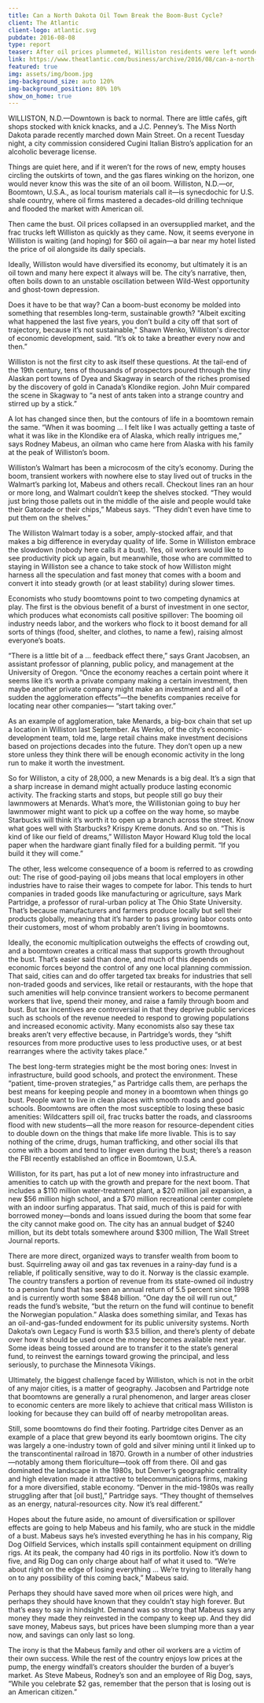 ```yaml
---
title: Can a North Dakota Oil Town Break the Boom-Bust Cycle?
client: The Atlantic
client-logo: atlantic.svg
pubdate: 2016-08-08 
type: report
teaser: After oil prices plummeted, Williston residents were left wondering if their city could turn short-term gains into long-term growth.
link: https://www.theatlantic.com/business/archive/2016/08/can-a-north-dakota-oil-town-break-the-boom-bust-cycle/494747/
featured: true
img: assets/img/boom.jpg
img-background_size: auto 120%
img-background_position: 80% 10%
show_on_home: true
---
```


WILLISTON, N.D.—Downtown is back to normal. There are little cafés, gift shops stocked with knick knacks, and a J.C. Penney’s. The Miss North Dakota parade recently marched down Main Street. On a recent Tuesday night, a city commission considered Cugini Italian Bistro’s application for an alcoholic beverage license.

Things are quiet here, and if it weren’t for the rows of new, empty houses circling the outskirts of town, and the gas flares winking on the horizon, one would never know this was the site of an oil boom. Williston, N.D.—or, Boomtown, U.S.A., as local tourism materials call it—is synecdochic for U.S. shale country, where oil firms mastered a decades-old drilling technique and flooded the market with American oil.

Then came the bust. Oil prices collapsed in an oversupplied market, and the frac trucks left Williston as quickly as they came. Now, it seems everyone in Williston is waiting (and hoping) for $60 oil again—a bar near my hotel listed the price of oil alongside its daily specials.

Ideally, Williston would have diversified its economy, but ultimately it is an oil town and many here expect it always will be. The city’s narrative, then, often boils down to an unstable oscillation between Wild-West opportunity and ghost-town depression.

Does it have to be that way? Can a boom-bust economy be molded into something that resembles long-term, sustainable growth? "Albeit exciting what happened the last five years, you don’t build a city off that sort of trajectory, because it’s not sustainable," Shawn Wenko, Williston's director of economic development, said. “It’s ok to take a breather every now and then.”

Williston is not the first city to ask itself these questions. At the tail-end of the 19th century, tens of thousands of prospectors poured through the tiny Alaskan port towns of Dyea and Skagway in search of the riches promised by the discovery of gold in Canada’s Klondike region. John Muir compared the scene in Skagway to “a nest of ants taken into a strange country and stirred up by a stick.”

A lot has changed since then, but the contours of life in a boomtown remain the same. “When it was booming … I felt like I was actually getting a taste of what it was like in the Klondike era of Alaska, which really intrigues me,” says Rodney Mabeus, an oilman who came here from Alaska with his family at the peak of Williston’s boom.

Williston’s Walmart has been a microcosm of the city’s economy. During the boom, transient workers with nowhere else to stay lived out of trucks in the Walmart’s parking lot, Mabeus and others recall. Checkout lines ran an hour or more long, and Walmart couldn’t keep the shelves stocked. “They would just bring those pallets out in the middle of the aisle and people would take their Gatorade or their chips,” Mabeus says. “They didn’t even have time to put them on the shelves.”  

The Williston Walmart today is a sober, amply-stocked affair, and that makes a big difference in everyday quality of life. Some in Williston embrace the slowdown (nobody here calls it a bust). Yes, oil workers would like to see productivity pick up again, but meanwhile, those who are committed to staying in Williston see a chance to take stock of how Williston might harness all the speculation and fast money that comes with a boom and convert it into steady growth (or at least stability) during slower times.

Economists who study boomtowns point to two competing dynamics at play. The first is the obvious benefit of a burst of investment in one sector, which produces what economists call positive spillover: The booming oil industry needs labor, and the workers who flock to it boost demand for all sorts of things (food, shelter, and clothes, to name a few), raising almost everyone’s boats.

“There is a little bit of a … feedback effect there,” says Grant Jacobsen, an assistant professor of planning, public policy, and management at the University of Oregon. “Once the economy reaches a certain point where it seems like it’s worth a private company making a certain investment, then maybe another private company might make an investment and all of a sudden the agglomeration effects”—the benefits companies receive for locating near other companies— “start taking over.”  

As an example of agglomeration, take Menards, a big-box chain that set up a location in Williston last September. As Wenko, of the city’s economic-development team, told me, large retail chains make investment decisions based on projections decades into the future. They don’t open up a new store unless they think there will be enough economic activity in the long run to make it worth the investment.

So for Williston, a city of 28,000, a new Menards is a big deal. It’s a sign that a sharp increase in demand might actually produce lasting economic activity. The fracking starts and stops, but people still go buy their lawnmowers at Menards. What’s more, the Willistonian going to buy her lawnmower might want to pick up a coffee on the way home, so maybe Starbucks will think it’s worth it to open up a branch across the street. Know what goes well with Starbucks? Krispy Kreme donuts. And so on. “This is kind of like our field of dreams,” Williston Mayor Howard Klug told the local paper when the hardware giant finally filed for a building permit. “If you build it they will come.”

The other, less welcome consequence of a boom is referred to as crowding out: The rise of good-paying oil jobs means that local employers in other industries have to raise their wages to compete for labor. This tends to hurt companies in traded goods like manufacturing or agriculture, says Mark Partridge, a professor of rural-urban policy at The Ohio State University. That’s because manufacturers and farmers produce locally but sell their products globally, meaning that it’s harder to pass growing labor costs onto their customers, most of whom probably aren’t living in boomtowns.

Ideally, the economic multiplication outweighs the effects of crowding out, and a boomtown creates a critical mass that supports growth throughout the bust. That’s easier said than done, and much of this depends on economic forces beyond the control of any one local planning commission. That said, cities can and do offer targeted tax breaks for industries that sell non-traded goods and services, like retail or restaurants, with the hope that such amenities will help convince transient workers to become permanent workers that live, spend their money, and raise a family through boom and bust. But tax incentives are controversial in that they deprive public services such as schools of the revenue needed to respond to growing populations and increased economic activity. Many economists also say these tax breaks aren’t very effective because, in Partridge’s words, they “shift resources from more productive uses to less productive uses, or at best rearranges where the activity takes place.”

The best long-term strategies might be the most boring ones: Invest in infrastructure, build good schools, and protect the environment. These “patient, time-proven strategies,” as Partridge calls them, are perhaps the best means for keeping people and money in a boomtown when things go bust. People want to live in clean places with smooth roads and good schools. Boomtowns are often the most susceptible to losing these basic amenities: Wildcatters spill oil, frac trucks batter the roads, and classrooms flood with new students—all the more reason for resource-dependent cities to double down on the things that make life more livable. This is to say nothing of the crime, drugs, human trafficking, and other social ills that come with a boom and tend to linger even during the bust; there’s a reason the FBI recently established an office in Boomtown, U.S.A.

Williston, for its part, has put a lot of new money into infrastructure and amenities to catch up with the growth and prepare for the next boom. That includes a $110 million water-treatment plant, a $20 million jail expansion, a new $56 million high school, and a $70 million recreational center complete with an indoor surfing apparatus. That said, much of this is paid for with borrowed money—bonds and loans issued during the boom that some fear the city cannot make good on. The city has an annual budget of $240 million, but its debt totals somewhere around $300 million, The Wall Street Journal reports.

There are more direct, organized ways to transfer wealth from boom to bust. Squirreling away oil and gas tax revenues in a rainy-day fund is a reliable, if politically sensitive, way to do it. Norway is the classic example. The country transfers a portion of revenue from its state-owned oil industry to a pension fund that has seen an annual return of 5.5 percent since 1998 and is currently worth some $848 billion. “One day the oil will run out,” reads the fund’s website, “but the return on the fund will continue to benefit the Norwegian population.” Alaska does something similar, and Texas has an oil-and-gas-funded endowment for its public university systems. North Dakota’s own Legacy Fund is worth $3.5 billion, and there’s plenty of debate over how it should be used once the money becomes available next year. Some ideas being tossed around are to transfer it to the state’s general fund, to reinvest the earnings toward growing the principal, and less seriously, to purchase the Minnesota Vikings.

Ultimately, the biggest challenge faced by Williston, which is not in the orbit of any major cities, is a matter of geography. Jacobsen and Partridge note that boomtowns are generally a rural phenomenon, and larger areas closer to economic centers are more likely to achieve that critical mass Williston is looking for because they can build off of nearby metropolitan areas.

Still, some boomtowns do find their footing. Partridge cites Denver as an example of a place that grew beyond its early boomtown origins. The city was largely a one-industry town of gold and silver mining until it linked up to the transcontinental railroad in 1870. Growth in a number of other industries—notably among them floriculture—took off from there. Oil and gas dominated the landscape in the 1980s, but Denver’s geographic centrality and high elevation made it attractive to telecommunications firms, making for a more diversified, stable economy. “Denver in the mid-1980s was really struggling after that [oil bust],” Partridge says. “They thought of themselves as an energy, natural-resources city. Now it’s real different.”

Hopes about the future aside, no amount of diversification or spillover effects are going to help Mabeus and his family, who are stuck in the middle of a bust. Mabeus says he’s invested everything he has in his company, Rig Dog Oilfield Services, which installs spill containment equipment on drilling rigs. At its peak, the company had 40 rigs in its portfolio. Now it’s down to five, and Rig Dog can only charge about half of what it used to. “We’re about right on the edge of losing everything … We’re trying to literally hang on to any possibility of this coming back,” Mabeus said.

Perhaps they should have saved more when oil prices were high, and perhaps they should have known that they couldn’t stay high forever. But that’s easy to say in hindsight. Demand was so strong that Mabeus says any money they made they reinvested in the company to keep up. And they did save money, Mabeus says, but prices have been slumping more than a year now, and savings can only last so long.

The irony is that the Mabeus family and other oil workers are a victim of their own success. While the rest of the country enjoys low prices at the pump, the energy windfall’s creators shoulder the burden of a buyer’s market. As Steve Mabeus, Rodney’s son and an employee of Rig Dog, says, “While you celebrate $2 gas, remember that the person that is losing out is an American citizen.”
